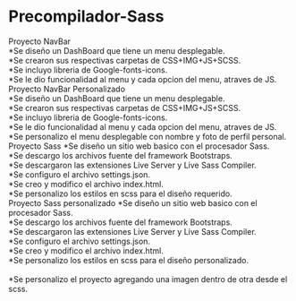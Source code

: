 # Precompilador-Sass
Proyecto NavBar<br>
  *Se diseño un DashBoard que tiene un menu desplegable.<br>
  *Se crearon sus respectivas carpetas de CSS+IMG+JS+SCSS. <br>
  *Se incluyo libreria de Google-fonts-icons.<br>
  *Se le dio funcionalidad al menu y cada opcion del menu, atraves de JS.<br>
Proyecto NavBar Personalizado<br>
  *Se diseño un DashBoard que tiene un menu desplegable.<br>
  *Se crearon sus respectivas carpetas de CSS+IMG+JS+SCSS. <br>
  *Se incluyo libreria de Google-fonts-icons.<br>
  *Se le dio funcionalidad al menu y cada opcion del menu, atraves de JS.<br>
  *Se personalizo el menu desplegable con nombre y foto de perfil personal.<br>
Proyecto Sass
  *Se diseño un sitio web basico con el procesador Sass.<br>
  *Se descargo los archivos fuente del framework Bootstraps.<br>
  *Se descargaron las extensiones Live Server y Live Sass Compiler.<br>
  *Se configuro el archivo settings.json.<br>
  *Se creo y modifico el archivo index.html.<br>
  *Se personalizo los estilos en scss para el diseño requerido.<br>
Proyecto Sass personalizado
  *Se diseño un sitio web basico con el procesador Sass.<br>
  *Se descargo los archivos fuente del framework Bootstraps.<br>
  *Se descargaron las extensiones Live Server y Live Sass Compiler.<br>
  *Se configuro el archivo settings.json.<br>
  *Se creo y modifico el archivo index.html.<br>
  *Se personalizo los estilos en scss para el diseño personalizado.<br>  
  *Se personalizo el proyecto agregando una imagen dentro de otra desde el scss.<br>
  
  
  
